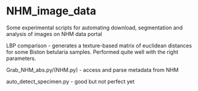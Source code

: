 # NHM_image_data
Some experimental scripts for automating download, segmentation and analysis of images on NHM data portal

LBP comparison - generates a texture-based matrix of euclidean distances for some Biston betularia samples. Performed quite well with the right parameters.

Grab_NHM_abs.py/(NHM.py) - access and parse metadata from NHM

auto_detect_specimen.py - good but not perfect yet
